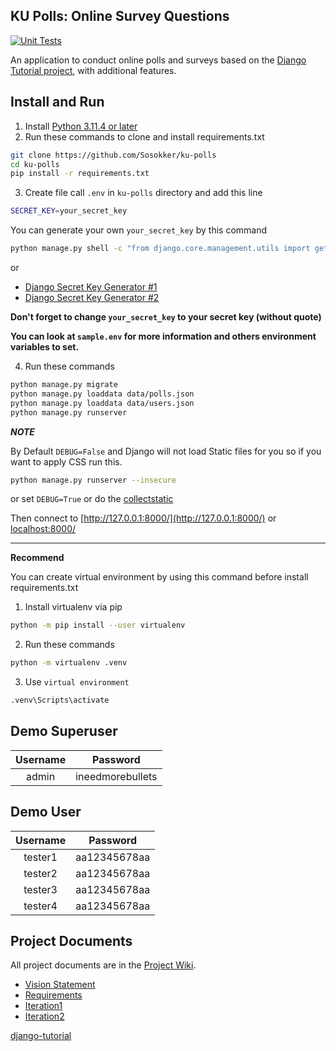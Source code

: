 ## KU Polls: Online Survey Questions 
[![Unit Tests](https://github.com/Sosokker/ku-polls/actions/workflows/django.yml/badge.svg)](https://github.com/Sosokker/ku-polls/actions/workflows/django.yml)

An application to conduct online polls and surveys based
on the [Django Tutorial project](https://docs.djangoproject.com/en/4.2/intro/tutorial01/), with additional features.

## Install and Run

1. Install [Python 3.11.4 or later](https://www.python.org/downloads/)
2. Run these commands to clone and install requirements.txt
```bash
git clone https://github.com/Sosokker/ku-polls
cd ku-polls
pip install -r requirements.txt
```
3. Create file call `.env` in `ku-polls` directory and add this line
```bash
SECRET_KEY=your_secret_key
```

You can generate your own `your_secret_key` by this command
```bash
python manage.py shell -c "from django.core.management.utils import get_random_secret_key; print(get_random_secret_key())"
```
or 
- [Django Secret Key Generator #1](https://djecrety.ir/)
- [Django Secret Key Generator #2](https://miniwebtool.com/django-secret-key-generator/)

**Don't forget to change `your_secret_key` to your secret key (without quote)**

**You can look at `sample.env` for more information and others environment variables to set.**

4. Run these commands
```bash
python manage.py migrate
python manage.py loaddata data/polls.json
python manage.py loaddata data/users.json
python manage.py runserver
```

***NOTE***

By Default `DEBUG=False` and Django will not load Static files for you so if you want to apply CSS run this.
```bash
python manage.py runserver --insecure
```
or set `DEBUG=True`
or do the [collectstatic](https://docs.djangoproject.com/en/4.2/ref/contrib/staticfiles/)

Then connect to [http://127.0.0.1:8000/](http://127.0.0.1:8000/) or [localhost:8000/](localhost:8000/)

----

**Recommend**

You can create virtual environment by using this command before install requirements.txt

1. Install virtualenv via pip

```bash
python -m pip install --user virtualenv
```
2. Run these commands
```bash
python -m virtualenv .venv
```
3. Use `virtual environment`
```bash
.venv\Scripts\activate
```

## Demo Superuser

|Username|Password|
|:--:|:--:|
|admin|ineedmorebullets|

## Demo User

|Username|Password|
|:--:|:--:|
|tester1|aa12345678aa|
|tester2|aa12345678aa|
|tester3|aa12345678aa|
|tester4|aa12345678aa|

## Project Documents

All project documents are in the [Project Wiki](https://github.com/Sosokker/ku-polls/wiki).

- [Vision Statement](https://github.com/Sosokker/ku-polls/wiki/Vision-Statement)
- [Requirements](https://github.com/Sosokker/ku-polls/wiki/Requirements)
- [Iteration1](https://github.com/Sosokker/ku-polls/wiki/Iteration-1-Plan)
- [Iteration2](https://github.com/Sosokker/ku-polls/wiki/Iteration-2-Plan)

[django-tutorial](https://docs.djangoproject.com/en/4.2/intro/tutorial01/)
